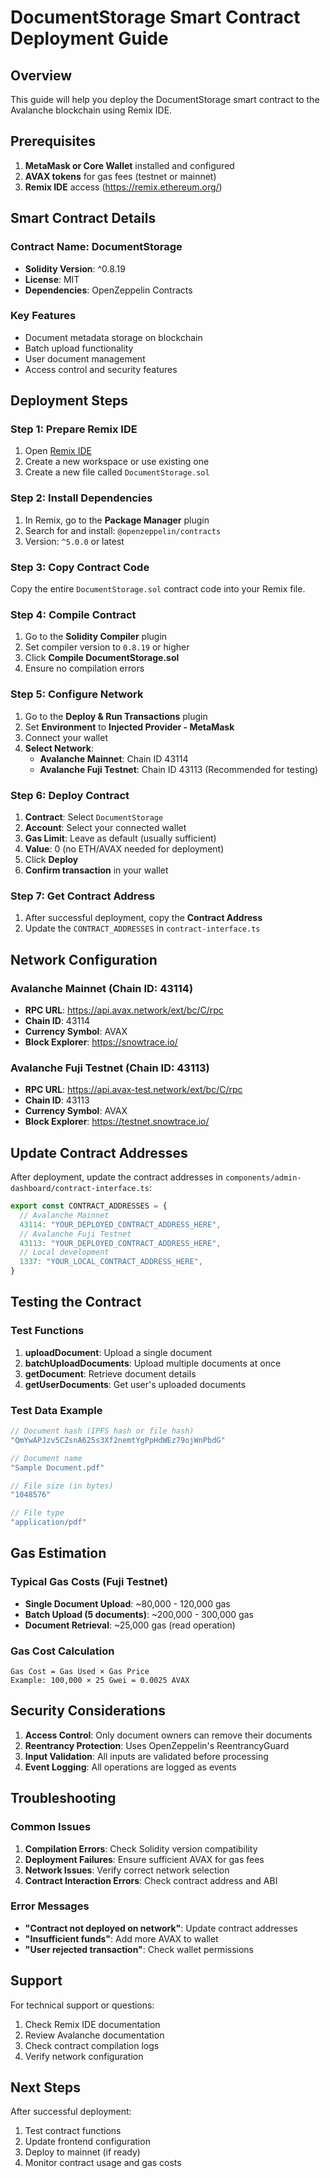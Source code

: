 # DocumentStorage Smart Contract Deployment Guide

## Overview
This guide will help you deploy the DocumentStorage smart contract to the Avalanche blockchain using Remix IDE.

## Prerequisites
1. **MetaMask or Core Wallet** installed and configured
2. **AVAX tokens** for gas fees (testnet or mainnet)
3. **Remix IDE** access (https://remix.ethereum.org/)

## Smart Contract Details

### Contract Name: DocumentStorage
- **Solidity Version**: ^0.8.19
- **License**: MIT
- **Dependencies**: OpenZeppelin Contracts

### Key Features
- Document metadata storage on blockchain
- Batch upload functionality
- User document management
- Access control and security features

## Deployment Steps

### Step 1: Prepare Remix IDE
1. Open [Remix IDE](https://remix.ethereum.org/)
2. Create a new workspace or use existing one
3. Create a new file called `DocumentStorage.sol`

### Step 2: Install Dependencies
1. In Remix, go to the **Package Manager** plugin
2. Search for and install: `@openzeppelin/contracts`
3. Version: `^5.0.0` or latest

### Step 3: Copy Contract Code
Copy the entire `DocumentStorage.sol` contract code into your Remix file.

### Step 4: Compile Contract
1. Go to the **Solidity Compiler** plugin
2. Set compiler version to `0.8.19` or higher
3. Click **Compile DocumentStorage.sol**
4. Ensure no compilation errors

### Step 5: Configure Network
1. Go to the **Deploy & Run Transactions** plugin
2. Set **Environment** to **Injected Provider - MetaMask**
3. Connect your wallet
4. **Select Network**:
   - **Avalanche Mainnet**: Chain ID 43114
   - **Avalanche Fuji Testnet**: Chain ID 43113 (Recommended for testing)

### Step 6: Deploy Contract
1. **Contract**: Select `DocumentStorage`
2. **Account**: Select your connected wallet
3. **Gas Limit**: Leave as default (usually sufficient)
4. **Value**: 0 (no ETH/AVAX needed for deployment)
5. Click **Deploy**
6. **Confirm transaction** in your wallet

### Step 7: Get Contract Address
1. After successful deployment, copy the **Contract Address**
2. Update the `CONTRACT_ADDRESSES` in `contract-interface.ts`

## Network Configuration

### Avalanche Mainnet (Chain ID: 43114)
- **RPC URL**: https://api.avax.network/ext/bc/C/rpc
- **Chain ID**: 43114
- **Currency Symbol**: AVAX
- **Block Explorer**: https://snowtrace.io/

### Avalanche Fuji Testnet (Chain ID: 43113)
- **RPC URL**: https://api.avax-test.network/ext/bc/C/rpc
- **Chain ID**: 43113
- **Currency Symbol**: AVAX
- **Block Explorer**: https://testnet.snowtrace.io/

## Update Contract Addresses

After deployment, update the contract addresses in `components/admin-dashboard/contract-interface.ts`:

```typescript
export const CONTRACT_ADDRESSES = {
  // Avalanche Mainnet
  43114: "YOUR_DEPLOYED_CONTRACT_ADDRESS_HERE",
  // Avalanche Fuji Testnet
  43113: "YOUR_DEPLOYED_CONTRACT_ADDRESS_HERE",
  // Local development
  1337: "YOUR_LOCAL_CONTRACT_ADDRESS_HERE",
}
```

## Testing the Contract

### Test Functions
1. **uploadDocument**: Upload a single document
2. **batchUploadDocuments**: Upload multiple documents at once
3. **getDocument**: Retrieve document details
4. **getUserDocuments**: Get user's uploaded documents

### Test Data Example
```javascript
// Document hash (IPFS hash or file hash)
"QmYwAPJzv5CZsnA625s3Xf2nemtYgPpHdWEz79ojWnPbdG"

// Document name
"Sample Document.pdf"

// File size (in bytes)
"1048576"

// File type
"application/pdf"
```

## Gas Estimation

### Typical Gas Costs (Fuji Testnet)
- **Single Document Upload**: ~80,000 - 120,000 gas
- **Batch Upload (5 documents)**: ~200,000 - 300,000 gas
- **Document Retrieval**: ~25,000 gas (read operation)

### Gas Cost Calculation
```
Gas Cost = Gas Used × Gas Price
Example: 100,000 × 25 Gwei = 0.0025 AVAX
```

## Security Considerations

1. **Access Control**: Only document owners can remove their documents
2. **Reentrancy Protection**: Uses OpenZeppelin's ReentrancyGuard
3. **Input Validation**: All inputs are validated before processing
4. **Event Logging**: All operations are logged as events

## Troubleshooting

### Common Issues
1. **Compilation Errors**: Check Solidity version compatibility
2. **Deployment Failures**: Ensure sufficient AVAX for gas fees
3. **Network Issues**: Verify correct network selection
4. **Contract Interaction Errors**: Check contract address and ABI

### Error Messages
- **"Contract not deployed on network"**: Update contract addresses
- **"Insufficient funds"**: Add more AVAX to wallet
- **"User rejected transaction"**: Check wallet permissions

## Support

For technical support or questions:
1. Check Remix IDE documentation
2. Review Avalanche documentation
3. Check contract compilation logs
4. Verify network configuration

## Next Steps

After successful deployment:
1. Test contract functions
2. Update frontend configuration
3. Deploy to mainnet (if ready)
4. Monitor contract usage and gas costs
